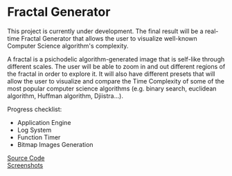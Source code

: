 # Fractal Generator

This project is currently under development. The final result will be a real-time Fractal Generator that allows the user to visualize well-known Computer Science algorithm's complexity. 

A fractal is a psichodelic algorithm-generated image that is self-like through different scales. The user will be able to zoom in and out different regions of the fractal in order to explore it. It will also have different presets that will allow the user to visualize and compare the Time Complexity of some of the most popular computer science algorithms (e.g. binary search, euclidean algorithm, Huffman algorithm, Djiistra...).

Progress checklist:
+ Application Engine 
+ Log System
+ Function Timer
+ Bitmap Images Generation

[Source Code](https://github.com/ManuCanedo/fractal-generator/tree/master/src)   
[Screenshots](https://github.com/ManuCanedo/fractal-generator/tree/master/media/screenshots)   
